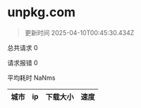 
  # unpkg.com

  > 更新时间 2025-04-10T00:45:30.434Z
  
  总共请求 0

  请求报错 0

  平均耗时 NaNms

|城市|ip|下载大小|速度|
|-----|----------|---|---|

  
